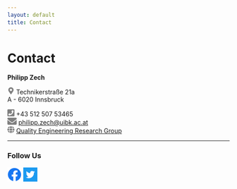 ```yaml
---
layout: default
title: Contact
---
```


# Contact

<strong>Philipp Zech</strong>

![](/assets/css/img/marker.png)  Technikerstraße 21a \
    A - 6020 Innsbruck

![](/assets/css/img/phone.png)  +43 512 507 53465\
![](/assets/css/img/mail.png)  [philipp.zech@uibk.ac.at](mailto:philipp.zech@uibk.ac.at)\
![](/assets/css/img/globe.png)  [Quality Engineering Research Group](https://q-e.at)


---

### Follow Us ###

[![Facebook](/assets/css/img/facebook.png)](https://www.facebook.com/informatikinnsbruck/)     [![Facebook](/assets/css/img/twitter.png)](https://twitter.com/furinnsbruck)

